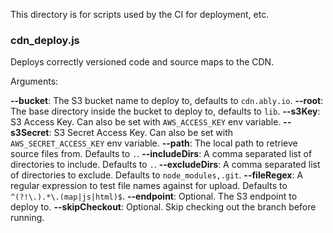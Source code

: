 This directory is for scripts used by the CI for deployment, etc.

### cdn_deploy.js

Deploys correctly versioned code and source maps to the CDN.

Arguments:

**--bucket**: The S3 bucket name to deploy to, defaults to `cdn.ably.io`.
**--root**: The base directory inside the bucket to deploy to, defaults to `lib`.
**--s3Key**: S3 Access Key. Can also be set with `AWS_ACCESS_KEY` env variable.
**--s3Secret**: S3 Secret Access Key. Can also be set with `AWS_SECRET_ACCESS_KEY` env variable.
**--path**: The local path to retrieve source files from. Defaults to `.`.
**--includeDirs**: A comma separated list of directories to include. Defaults to `.`.
**--excludeDirs**: A comma separated list of directories to exclude. Defaults to `node_modules,.git`.
**--fileRegex**: A regular expression to test file names against for upload. Defaults to `^(?!\.).*\.(map|js|html)$`.
**--endpoint**: Optional. The S3 endpoint to deploy to.
**--skipCheckout**: Optional. Skip checking out the branch before running.
